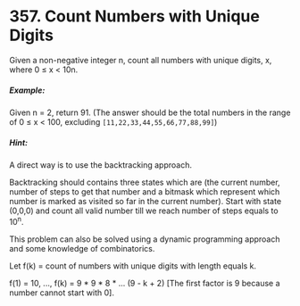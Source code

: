 # 357. Count Numbers with Unique Digits
Given a non-negative integer n, count all numbers with unique digits, x, where 0 ≤ x < 10n.

##### Example:

Given n = 2, return 91. (The answer should be the total numbers in the range of 0 ≤ x < 100, excluding `[11,22,33,44,55,66,77,88,99]`)

##### Hint:

A direct way is to use the backtracking approach.

Backtracking should contains three states which are (the current number, number of steps to get that number and a bitmask which represent which number is marked as visited so far in the current number). Start with state (0,0,0) and count all valid number till we reach number of steps equals to 10<sup>n</sup>.

This problem can also be solved using a dynamic programming approach and some knowledge of combinatorics.

Let f(k) = count of numbers with unique digits with length equals k.

f(1) = 10, ..., f(k) = 9 * 9 * 8 * ... (9 - k + 2) [The first factor is 9 because a number cannot start with 0].